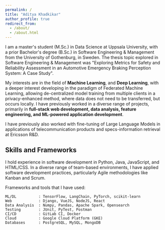 ```yaml
---
permalink: /
title: "Aditya Khadkikar"
author_profile: true
redirect_from: 
  - /about/
  - /about.html
---
```


I am a master's student (M.Sc.) in Data Science at Uppsala University, with a prior Bachelor's degree (B.Sc.) in Software Engineering & Management from the University of Gothenburg, in Sweden. The thesis topic explored in Software Engineering & Management was "Exploring Metrics for Safety and Reliability Assessment in an Automotive Emergency Braking Perception System: A Case Study". 

My interests are in the field of **Machine Learning**, and **Deep Learning**, with a deeper interest developing in the paradigm of Federated Machine Learning, allowing de-centralized model training from multiple clients in a privacy-enhanced method, where data does not need to be transferred, but occurs locally. I have previously worked in a diverse range of projects, primarily in **full-stack web development, data analysis, feature engineering, and ML-powered application development**. 

I have previously also worked with fine-tuning of Large Language Models in applications of telecommunication products and specs-information retrieval at Ericsson R&D. 

## Skills and Frameworks

I hold experience in software development in Python, Java, JavaScript, and HTML/CSS. In a diverse range of team-based environments, I have applied software development practices, particularly Agile methodologies like Kanban and Scrum. 

Frameworks and tools that I have used: 

```
ML/DL          : TensorFlow, LangChain, PyTorch, scikit-learn
Web            : Django, VueJS, NodeJS, React
Data Analysis  : Numpy, Pandas, Apache Spark, Opensearch
Testing        : JUnit, PyTest, Postman
CI/CD          : GitLab CI, Docker
Cloud          : Google Cloud Platform (GKE)
Databases      : PostgreSQL, MySQL, MongoDB
```
